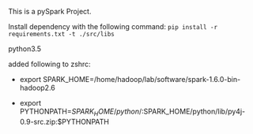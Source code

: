 This is a pySpark Project.

Install dependency with the following command:
`pip install -r requirements.txt -t ./src/libs`


python3.5

added following to zshrc:
- export SPARK_HOME=/home/hadoop/lab/software/spark-1.6.0-bin-hadoop2.6

- export PYTHONPATH=$SPARK_HOME/python/:$SPARK_HOME/python/lib/py4j-0.9-src.zip:$PYTHONPATH
